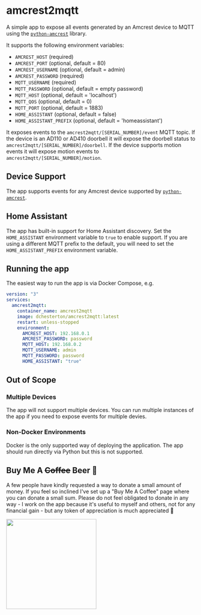 # amcrest2mqtt

A simple app to expose all events generated by an Amcrest device to MQTT using the
[`python-amcrest`](https://github.com/tchellomello/python-amcrest) library.

It supports the following environment variables:

- `AMCREST_HOST` (required)
- `AMCREST_PORT` (optional, default = 80)
- `AMCREST_USERNAME` (optional, default = admin)
- `AMCREST_PASSWORD` (required)
- `MQTT_USERNAME` (required)
- `MQTT_PASSWORD` (optional, default = empty password)
- `MQTT_HOST` (optional, default = 'localhost')
- `MQTT_QOS` (optional, default = 0)
- `MQTT_PORT` (optional, default = 1883)
- `HOME_ASSISTANT` (optional, default = false)
- `HOME_ASSISTANT_PREFIX` (optional, default = 'homeassistant')

It exposes events to the `amcrest2mqtt/[SERIAL_NUMBER]/event` MQTT topic. If the device is an AD110 or AD410 doorbell it will expose
the doorbell status to `amcrest2mqtt/[SERIAL_NUMBER]/doorbell`. If the device supports motion events it will expose motion events
to `amcrest2mqtt/[SERIAL_NUMBER]/motion`.

## Device Support

The app supports events for any Amcrest device supported by [`python-amcrest`](https://github.com/tchellomello/python-amcrest).

## Home Assistant

The app has built-in support for Home Assistant discovery. Set the `HOME_ASSISTANT` environment variable to `true` to enable support.
If you are using a different MQTT prefix to the default, you will need to set the `HOME_ASSISTANT_PREFIX` environment variable.

## Running the app

The easiest way to run the app is via Docker Compose, e.g.

```yaml
version: "3"
services:
  amcrest2mqtt:
    container_name: amcrest2mqtt
    image: dchesterton/amcrest2mqtt:latest
    restart: unless-stopped
    environment:
      AMCREST_HOST: 192.168.0.1
      AMCREST_PASSWORD: password
      MQTT_HOST: 192.168.0.2
      MQTT_USERNAME: admin
      MQTT_PASSWORD: password
      HOME_ASSISTANT: "true"
```

## Out of Scope

### Multiple Devices

The app will not support multiple devices. You can run multiple instances of the app if you need to expose events for multiple devies.

### Non-Docker Environments

Docker is the only supported way of deploying the application. The app should run directly via Python but this is not supported.

## Buy Me A ~~Coffee~~ Beer 🍻

A few people have kindly requested a way to donate a small amount of money. If you feel so inclined I've set up a "Buy Me A Coffee"
page where you can donate a small sum. Please do not feel obligated to donate in any way - I work on the app because it's
useful to myself and others, not for any financial gain - but any token of appreciation is much appreciated 🙂

<a href="https://www.buymeacoffee.com/dchesterton"><img src="https://img.buymeacoffee.com/api/?url=aHR0cHM6Ly9pbWcuYnV5bWVhY29mZmVlLmNvbS9hcGkvP25hbWU9ZGNoZXN0ZXJ0b24mc2l6ZT0zMDAmYmctaW1hZ2U9Ym1jJmJhY2tncm91bmQ9ZmY4MTNm&creator=dchesterton&is_creating=building%20software%20to%20help%20create%20awesome%20homes&design_code=1&design_color=%23ff813f&slug=dchesterton" height="240" /></a>
